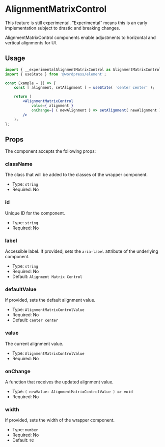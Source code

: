 # AlignmentMatrixControl

<div class="callout callout-alert">
This feature is still experimental. “Experimental” means this is an early implementation subject to drastic and breaking changes.
</div>

AlignmentMatrixControl components enable adjustments to horizontal and vertical alignments for UI.

## Usage

```jsx
import { __experimentalAlignmentMatrixControl as AlignmentMatrixControl } from '@wordpress/components';
import { useState } from '@wordpress/element';

const Example = () => {
	const [ alignment, setAlignment ] = useState( 'center center' );

	return (
		<AlignmentMatrixControl
			value={ alignment }
			onChange={ ( newAlignment ) => setAlignment( newAlignment ) }
		/>
	);
};
```

## Props

The component accepts the following props:

### className

The class that will be added to the classes of the wrapper <Composite/> component.

-   Type: `string`
-   Required: No

### id

Unique ID for the component.

-  Type: `string`
-  Required: No

### label

Accessible label. If provided, sets the `aria-label` attribute of the underlying <Composite/> component.

-   Type: `string`
-   Required: No
-   Default: `Alignment Matrix Control`

### defaultValue

If provided, sets the default alignment value.

- Type: `AlignmentMatrixControlValue`
- Required: No
- Default: `center center`

### value

The current alignment value.

- Type: `AlignmentMatrixControlValue`
- Required: No

### onChange

A function that receives the updated alignment value.

-   Type: `( newValue: AlignmentMatrixControlValue ) => void`
-   Required: No

### width

If provided, sets the width of the wrapper <Composite/> component.

 - Type: `number`
 - Required: No
 - Default: `92`
